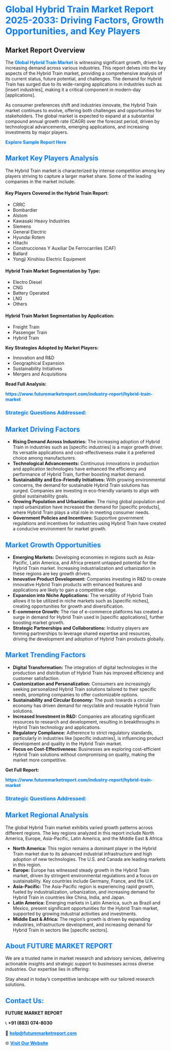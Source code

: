 <h1 style="color: #007BFF;">Global Hybrid Train Market Report 2025-2033: Driving Factors, Growth Opportunities, and Key Players</h1>

<section id="overview">
<h2>Market Report Overview</h2>
<p>The <a href="https://www.futuremarketreport.com/industry-report/hybrid-train-market" style="color: #007BFF; text-decoration: none;"><strong>Global Hybrid Train Market</strong></a> is witnessing significant growth, driven by increasing demand across various industries. This report delves into the key aspects of the Hybrid Train market, providing a comprehensive analysis of its current status, future potential, and challenges. The demand for Hybrid Train has surged due to its wide-ranging applications in industries such as [insert industries], making it a critical component in modern-day [applications].</p>
<p>As consumer preferences shift and industries innovate, the Hybrid Train market continues to evolve, offering both challenges and opportunities for stakeholders. The global market is expected to expand at a substantial compound annual growth rate (CAGR) over the forecast period, driven by technological advancements, emerging applications, and increasing investments by major players.</p>
</section>

<section id="overview">
<p><a href="https://www.futuremarketreport.com/request-sample/reportId=116739" style="color: #007BFF; text-decoration: none;"><strong>Explore Sample Report Here</strong></a></p>
</section>

<section id="key-players">
<h2 style="color: #007BFF;">Market Key Players Analysis</h2>
<p>The Hybrid Train market is characterized by intense competition among key players striving to capture a larger market share. Some of the leading companies in the market include:</p>
<h4>Key Players Covered in the Hybrid Train Report:</h4>
<ul><li>CRRC</li><li>Bombardier</li><li>Alstom</li><li>Kawasaki Heavy Industries</li><li>Siemens</li><li>General Electric</li><li>Hyundai Rotem</li><li>Hitachi</li><li>Construcciones Y Auxiliar De Ferrocarriles (CAF)</li><li>Ballard</li><li>Yongji Xinshisu Electric Equipment</li></ul>
<h4>Hybrid Train Market Segmentation by Type:</h4>
<ul><li>Electro Diesel</li><li>CNG</li><li>Battery Operated</li><li>LNG</li><li>Others</li></ul>

<h4>Hybrid Train Market Segmentation by Application:</h4>
<ul><li>Freight Train</li><li>Passenger Train</li><li>Hybrid Train</li></ul>
<p><strong>Key Strategies Adopted by Market Players:</strong></p>
<ul>
<li>Innovation and R&D</li>
<li>Geographical Expansion</li>
<li>Sustainability Initiatives</li>
<li>Mergers and Acquisitions</li>
</ul>
</section>

<section>
<p><strong>Read Full Analysis: </strong></p><a href="https://www.futuremarketreport.com/industry-report/hybrid-train-market" style="color: #007BFF; text-decoration: none;"><strong>https://www.futuremarketreport.com/industry-report/hybrid-train-market</strong></a>
<h3 style="color: #007BFF;">Strategic Questions Addressed:</h3>
</section>

<section id="driving-factors">
<h2 style="color: #007BFF;">Market Driving Factors</h2>
<ul>
<li><strong>Rising Demand Across Industries:</strong> The increasing adoption of Hybrid Train in industries such as [specific industries] is a major growth driver. Its versatile applications and cost-effectiveness make it a preferred choice among manufacturers.</li>
<li><strong>Technological Advancements:</strong> Continuous innovations in production and application technologies have enhanced the efficiency and performance of Hybrid Train, further boosting market demand.</li>
<li><strong>Sustainability and Eco-Friendly Initiatives:</strong> With growing environmental concerns, the demand for sustainable Hybrid Train solutions has surged. Companies are investing in eco-friendly variants to align with global sustainability goals.</li>
<li><strong>Growing Population and Urbanization:</strong> The rising global population and rapid urbanization have increased the demand for [specific products], where Hybrid Train plays a vital role in meeting consumer needs.</li>
<li><strong>Government Policies and Incentives:</strong> Supportive government regulations and incentives for industries using Hybrid Train have created a conducive environment for market growth.</li>
</ul>
</section>

<section id="growth-opportunities">
<h2 style="color: #007BFF;">Market Growth Opportunities</h2>
<ul>
<li><strong>Emerging Markets:</strong> Developing economies in regions such as Asia-Pacific, Latin America, and Africa present untapped potential for the Hybrid Train market. Increasing industrialization and urbanization in these regions are key growth drivers.</li>
<li><strong>Innovative Product Development:</strong> Companies investing in R&D to create innovative Hybrid Train products with enhanced features and applications are likely to gain a competitive edge.</li>
<li><strong>Expansion into Niche Applications:</strong> The versatility of Hybrid Train allows it to be utilized in niche markets such as [specific niches], creating opportunities for growth and diversification.</li>
<li><strong>E-commerce Growth:</strong> The rise of e-commerce platforms has created a surge in demand for Hybrid Train used in [specific applications], further boosting market growth.</li>
<li><strong>Strategic Partnerships and Collaborations:</strong> Industry players are forming partnerships to leverage shared expertise and resources, driving the development and adoption of Hybrid Train products globally.</li>
</ul>
</section>

<section id="trending-factors">
<h2 style="color: #007BFF;">Market Trending Factors</h2>
<ul>
<li><strong>Digital Transformation:</strong> The integration of digital technologies in the production and distribution of Hybrid Train has improved efficiency and customer satisfaction.</li>
<li><strong>Customization and Personalization:</strong> Consumers are increasingly seeking personalized Hybrid Train solutions tailored to their specific needs, prompting companies to offer customizable options.</li>
<li><strong>Sustainability and Circular Economy:</strong> The push towards a circular economy has driven demand for recyclable and reusable Hybrid Train solutions.</li>
<li><strong>Increased Investment in R&D:</strong> Companies are allocating significant resources to research and development, resulting in breakthroughs in Hybrid Train technology and applications.</li>
<li><strong>Regulatory Compliance:</strong> Adherence to strict regulatory standards, particularly in industries like [specific industries], is influencing product development and quality in the Hybrid Train market.</li>
<li><strong>Focus on Cost-Effectiveness:</strong> Businesses are exploring cost-efficient Hybrid Train solutions without compromising on quality, making the market more competitive.</li>
</ul>
</section>

<section>
<p><strong>Get Full Report: </strong></p><a href="https://www.futuremarketreport.com/industry-report/hybrid-train-market" style="color: #007BFF; text-decoration: none;"><strong>https://www.futuremarketreport.com/industry-report/hybrid-train-market</strong></a>
<h3 style="color: #007BFF;">Strategic Questions Addressed:</h3>
</section>


<section id="regional-analysis">
<h2 style="color: #007BFF;">Market Regional Analysis</h2>
<p>The global Hybrid Train market exhibits varied growth patterns across different regions. The key regions analyzed in this report include North America, Europe, Asia-Pacific, Latin America, and the Middle East & Africa:</p>
<ul>
<li><strong>North America:</strong> This region remains a dominant player in the Hybrid Train market due to its advanced industrial infrastructure and high adoption of new technologies. The U.S. and Canada are leading markets in this region.</li>
<li><strong>Europe:</strong> Europe has witnessed steady growth in the Hybrid Train market, driven by stringent environmental regulations and a focus on sustainability. Key countries include Germany, France, and the U.K.</li>
<li><strong>Asia-Pacific:</strong> The Asia-Pacific region is experiencing rapid growth, fueled by industrialization, urbanization, and increasing demand for Hybrid Train in countries like China, India, and Japan.</li>
<li><strong>Latin America:</strong> Emerging markets in Latin America, such as Brazil and Mexico, present significant opportunities for the Hybrid Train market, supported by growing industrial activities and investments.</li>
<li><strong>Middle East & Africa:</strong> The region’s growth is driven by expanding industries, infrastructure development, and increasing demand for Hybrid Train in sectors like [specific sectors].</li>
</ul>
</section>

<footer>
<h2 style="color: #007BFF;">About FUTURE MARKET REPORT</h2>
<p>We are a trusted name in market research and advisory services, delivering actionable insights and strategic support to businesses across diverse industries. Our expertise lies in offering:</p>

<p>Stay ahead in today’s competitive landscape with our tailored research solutions.</p>

<h2 style="color: #007BFF;">Contact Us:</h2>
<p><strong>FUTURE MARKET REPORT</strong></p>
<p>📞 <strong>+91 (883) 074-8030</strong></p>
<p>📧 <strong><a href="mailto:help@futuremarketreport.com" style="color: #007BFF;">help@futuremarketreport.com</a></strong></p>
<p>🌐 <strong><a href="https://www.futuremarketreport.com/" style="color: #007BFF;">Visit Our Website</a></strong></p>
</footer>